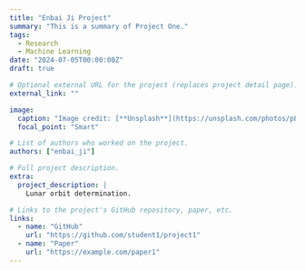 ```yaml
---
title: "Enbai Ji Project"
summary: "This is a summary of Project One."
tags:
  - Research
  - Machine Learning
date: "2024-07-05T00:00:00Z"
draft: true

# Optional external URL for the project (replaces project detail page).
external_link: ""

image:
  caption: "Image credit: [**Unsplash**](https://unsplash.com/photos/pLCdAaMFLTE)"
  focal_point: "Smart"

# List of authors who worked on the project.
authors: ["enbai_ji"]

# Full project description.
extra:
  project_description: |
    Lunar orbit determination.

# Links to the project's GitHub repository, paper, etc.
links:
  - name: "GitHub"
    url: "https://github.com/student1/project1"
  - name: "Paper"
    url: "https://example.com/paper1"
---
```

